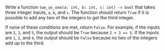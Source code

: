Write a function `two_as_one(a: int, b: int, c: int) -> bool` that takes three integer inputs, `a`, `b`, and `c`. The function should return `True` if it is possible to add any two of the integers to get the third integer.

If none of these conditions are met, return `False`. For example, if the inputs are `2`, `3`, and `5`, the output should be `True` because `2 + 3 == 5`. If the inputs are `1`, `2`, and `4`, the output should be `False` because no two of the integers add up to the third.
